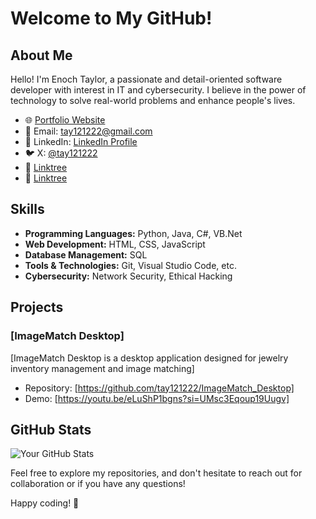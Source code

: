 # Welcome to My GitHub!

## About Me

Hello! I'm Enoch Taylor, a passionate and detail-oriented software developer with interest in IT and cybersecurity. I believe in the power of technology to solve real-world problems and enhance people's lives.

- 🌐 [Portfolio Website](https://xtechsoftwarelib.com/)
- 📧 Email: tay121222@gmail.com
- 💼 LinkedIn: [LinkedIn Profile](https://www.linkedin.com/in/taylor-enoch-6176177a/)
- 🐦 X: [@tay121222](https://twitter.com/tay121222)
- 🔗 [Linktree](https://linktr.ee/tay121222)
- 🔗 [Linktree](https://linktr.ee/xtechitsupport)

## Skills

- **Programming Languages:** Python, Java, C#, VB.Net
- **Web Development:** HTML, CSS, JavaScript
- **Database Management:** SQL
- **Tools & Technologies:** Git, Visual Studio Code, etc.
- **Cybersecurity:** Network Security, Ethical Hacking

## Projects

### [ImageMatch Desktop]

[ImageMatch Desktop is a desktop application designed for jewelry inventory management and image matching]

- Repository: [https://github.com/tay121222/ImageMatch_Desktop]
- Demo: [https://youtu.be/eLuShP1bgns?si=UMsc3Eqoup19Uugv]

## GitHub Stats

![Your GitHub Stats](https://github-readme-stats.vercel.app/api?username=tay121222&show_icons=true&theme=radical)

Feel free to explore my repositories, and don't hesitate to reach out for collaboration or if you have any questions!

Happy coding! 🚀


<!---
tay121222/tay121222 is a ✨ special ✨ repository because its `README.md` (this file) appears on your GitHub profile.
You can click the Preview link to take a look at your changes.
--->
